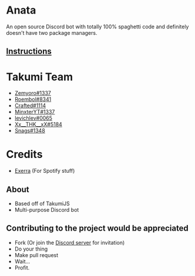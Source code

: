 # Anata
An open source Discord bot with totally 100% spaghetti code and definitely doesn't have two package managers.

## [Instructions](https://github.com/Zemyoro/Anata/wiki/Preparation)


# Takumi Team

* [Zemyoro#1337](https://github.com/Zemyoro)
* [Roembol#8341](https://github.com/roembol2000)
* [Crafted#1114](https://github.com/CraftedVortex)
* [MinxterYT#1337](https://github.com/MinxterYT)
* [levichlev#0065](https://github.com/levichlev)
* [Xx__THK__xX#5184](https://github.com/ducanh2002123)
* [Snags#1348](https://github.com/Sangster-5)

# Credits

* [Exerra](https://github.com/Exerra) (For Spotify stuff)

## About
* Based off of TakumiJS
* Multi-purpose Discord bot

## Contributing to the project would be appreciated
* Fork (Or join the [Discord server](https://discord.gg/MCHbrf3SwS) for invitation)
* Do your thing
* Make pull request
* Wait...
* Profit.
